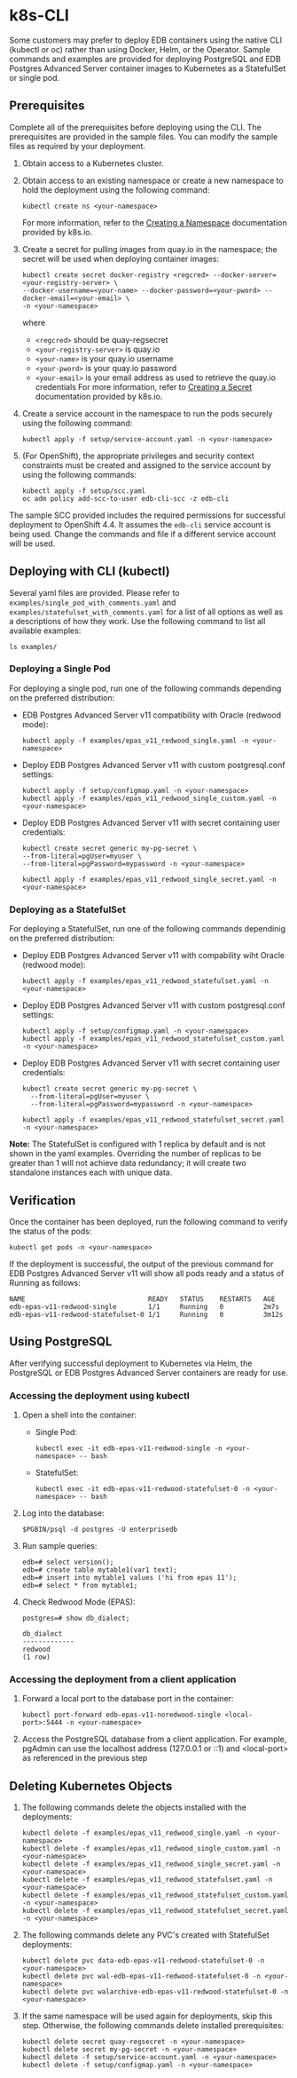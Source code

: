 # k8s-CLI
Some customers may prefer to deploy EDB containers using the native CLI (kubectl or oc) rather than using Docker, Helm, or the Operator.  Sample commands and examples are provided for deploying PostgreSQL and EDB Postgres Advanced Server container images to Kubernetes as a StatefulSet or single pod.

## Prerequisites

Complete all of the prerequisites before deploying using the CLI. The prerequisites are provided in the sample files. You can modify the sample files as required by your deployment. 
1. Obtain access to a Kubernetes cluster.   
2. Obtain access to an existing namespace or create a new namespace to hold the deployment using the following command:
   ```
   kubectl create ns <your-namespace>
   ```
   For more information, refer to the [Creating a Namespace](https://kubernetes.io/docs/tasks/administer-cluster/namespaces/#creating-a-new-namespace) documentation provided by k8s.io.
3. Create a secret for pulling images from quay.io in the namespace; the secret will be used when deploying container images:
   ```
   kubectl create secret docker-registry <regcred> --docker-server=<your-registry-server> \
   --docker-username=<your-name> --docker-password=<your-pword> --docker-email=<your-email> \
   -n <your-namespace> 
   ```
   where
   * `<regcred>` should be quay-regsecret
   * `<your-registry-server>` is quay.io
   * `<your-name>` is your quay.io username 
   * `<your-pword>` is your quay.io password  
   * `<your-email>` is your email address as used to retrieve the quay.io credentials
   For more information, refer to [Creating a Secret](https://kubernetes.io/docs/tasks/configure-pod-container/pull-image-private-registry/#create-a-secret-by-providing-credentials-on-the-command-line) documentation provided by k8s.io.
4. Create a service account in the namespace to run the pods securely using the following command:
   ```
   kubectl apply -f setup/service-account.yaml -n <your-namespace> 
   ```

5. (For OpenShift), the appropriate privileges and security context constraints must be created and assigned to the service account by using the following commands:
   ```
   kubectl apply -f setup/scc.yaml
   oc adm policy add-scc-to-user edb-cli-scc -z edb-cli 
   ```  
The sample SCC provided includes the required permissions for successful deployment to OpenShift 4.4. It assumes the `edb-cli` service account is being used.  Change the commands and file if a different service account will be used.

## Deploying with CLI (kubectl)
Several yaml files are provided. Please refer to `examples/single_pod_with_comments.yaml` and `examples/statefulset_with_comments.yaml` for a list of all options as well as a descriptions of how they work. Use the following command to list all available examples:
```
ls examples/
```

### Deploying a Single Pod

For deploying a single pod, run one of the following commands depending on the preferred distribution:
* EDB Postgres Advanced Server v11 compatibility with Oracle (redwood mode):
  ```
  kubectl apply -f examples/epas_v11_redwood_single.yaml -n <your-namespace> 
  ```
* Deploy EDB Postgres Advanced Server v11 with custom postgresql.conf settings:
  ```
  kubectl apply -f setup/configmap.yaml -n <your-namespace> 
  kubectl apply -f examples/epas_v11_redwood_single_custom.yaml -n <your-namespace> 
  ```
 * Deploy EDB Postgres Advanced Server v11 with secret containing user credentials:
   ```
   kubectl create secret generic my-pg-secret \
   --from-literal=pgUser=myuser \
   --from-literal=pgPassword=mypassword -n <your-namespace> 
   
   kubectl apply -f examples/epas_v11_redwood_single_secret.yaml -n <your-namespace> 
   ```
  
### Deploying as a StatefulSet

For deploying a StatefulSet, run one of the following commands dependinig on the preferred distribution:
* Deploy EDB Postgres Advanced Server v11 with compability wiht Oracle (redwood mode):
  ```
  kubectl apply -f examples/epas_v11_redwood_statefulset.yaml -n <your-namespace> 
  ```
* Deploy EDB Postgres Advanced Server v11 with custom postgresql.conf settings:
  ```
  kubectl apply -f setup/configmap.yaml -n <your-namespace> 
  kubectl apply -f examples/epas_v11_redwood_statefulset_custom.yaml -n <your-namespace> 
  ```
* Deploy EDB Postgres Advanced Server v11 with secret containing user credentials:
  ```
  kubectl create secret generic my-pg-secret \
    --from-literal=pgUser=myuser \
    --from-literal=pgPassword=mypassword -n <your-namespace> 

  kubectl apply -f examples/epas_v11_redwood_statefulset_secret.yaml -n <your-namespace> 
  ```

**Note:** The StatefulSet is configured with 1 replica by default and is not shown in the yaml examples.  Overriding the number of replicas to be greater than 1 will not achieve data redundancy; it will create two standalone instances each with unique data.  


## Verification

Once the container has been deployed, run the following command to verify the status of the pods:
```
kubectl get pods -n <your-namespace> 
```
If the deployment is successful, the output of the previous command for EDB Postgres Advanced Server v11 will show all pods ready and a status of Running as follows:

    NAME                               READY   STATUS    RESTARTS   AGE
    edb-epas-v11-redwood-single        1/1     Running   0          2m7s
    edb-epas-v11-redwood-statefulset-0 1/1     Running   0          3m12s

## Using PostgreSQL

After verifying successful deployment to Kubernetes via Helm, the PostgreSQL or EDB Postgres Advanced Server containers are ready for use.

### Accessing the deployment using kubectl

1. Open a shell into the container:

   * Single Pod:
     ```
     kubectl exec -it edb-epas-v11-redwood-single -n <your-namespace> -- bash
     ```
   * StatefulSet:
     ```
     kubectl exec -it edb-epas-v11-redwood-statefulset-0 -n <your-namespace> -- bash
     ```
2. Log into the database:
   ```
   $PGBIN/psql -d postgres -U enterprisedb
   ```
3. Run sample queries:
   ```
   edb=# select version();
   edb=# create table mytable1(var1 text);
   edb=# insert into mytable1 values ('hi from epas 11');
   edb=# select * from mytable1;
   ```
4. Check Redwood Mode (EPAS):   
   ```
   postgres=# show db_dialect;
   ```
   ```
   db_dialect
   -------------
   redwood
   (1 row)
   ```
   
### Accessing the deployment from a client application

1. Forward a local port to the database port in the container:
   ```
   kubectl port-forward edb-epas-v11-noredwood-single <local-port>:5444 -n <your-namespace>
   ```
2. Access the PostgreSQL database from a client application. For example, pgAdmin can use the localhost address (127.0.0.1 or ::1) and \<local-port\> as referenced in the previous step

## Deleting Kubernetes Objects

1. The following commands delete the objects installed with the deployments:
   ```
   kubectl delete -f examples/epas_v11_redwood_single.yaml -n <your-namespace>
   kubectl delete -f examples/epas_v11_redwood_single_custom.yaml -n <your-namespace> 
   kubectl delete -f examples/epas_v11_redwood_single_secret.yaml -n <your-namespace>
   kubectl delete -f examples/epas_v11_redwood_statefulset.yaml -n <your-namespace>
   kubectl delete -f examples/epas_v11_redwood_statefulset_custom.yaml -n <your-namespace>
   kubectl delete -f examples/epas_v11_redwood_statefulset_secret.yaml -n <your-namespace> 
   ```
   
2. The following commands delete any PVC's created with StatefulSet deployments:
   ```
   kubectl delete pvc data-edb-epas-v11-redwood-statefulset-0 -n <your-namespace>
   kubectl delete pvc wal-edb-epas-v11-redwood-statefulset-0 -n <your-namespace>
   kubectl delete pvc walarchive-edb-epas-v11-redwood-statefulset-0 -n <your-namespace>
   ```

3. If the same namespace will be used again for deployments, skip this step. Otherwise, the following commands delete installed prerequisites:
   ```
   kubectl delete secret quay-regsecret -n <your-namespace>
   kubectl delete secret my-pg-secret -n <your-namespace>
   kubectl delete -f setup/service-account.yaml -n <your-namespace>
   kubectl delete -f setup/configmap.yaml -n <your-namespace>
   ```
